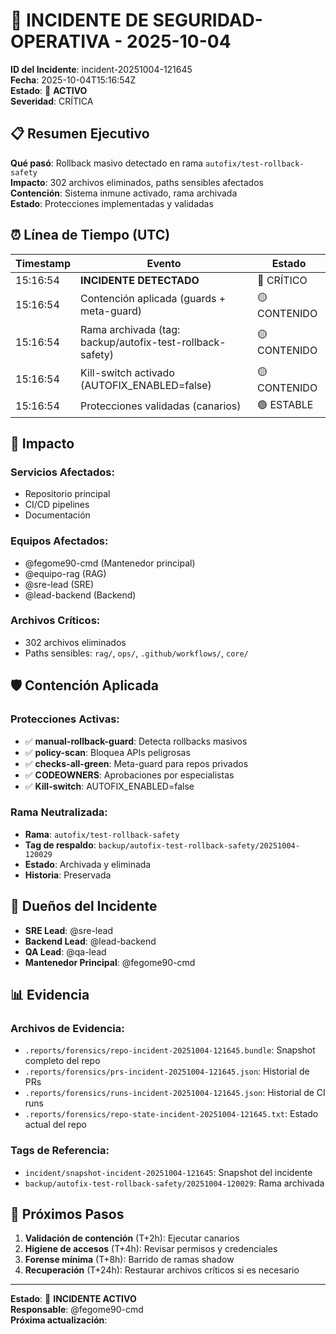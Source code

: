 # 🚨 INCIDENTE DE SEGURIDAD-OPERATIVA - 2025-10-04

**ID del Incidente**: incident-20251004-121645  
**Fecha**: 2025-10-04T15:16:54Z  
**Estado**: 🔴 **ACTIVO**  
**Severidad**: CRÍTICA

## 📋 Resumen Ejecutivo

**Qué pasó**: Rollback masivo detectado en rama `autofix/test-rollback-safety`  
**Impacto**: 302 archivos eliminados, paths sensibles afectados  
**Contención**: Sistema inmune activado, rama archivada  
**Estado**: Protecciones implementadas y validadas

## ⏰ Línea de Tiempo (UTC)

| Timestamp | Evento | Estado |
|-----------|--------|--------|
| 15:16:54 | **INCIDENTE DETECTADO** | 🔴 CRÍTICO |
| 15:16:54 | Contención aplicada (guards + meta-guard) | 🟡 CONTENIDO |
| 15:16:54 | Rama archivada (tag: backup/autofix-test-rollback-safety) | 🟡 CONTENIDO |
| 15:16:54 | Kill-switch activado (AUTOFIX_ENABLED=false) | 🟡 CONTENIDO |
| 15:16:54 | Protecciones validadas (canarios) | 🟢 ESTABLE |

## 🎯 Impacto

### **Servicios Afectados**:
- Repositorio principal
- CI/CD pipelines
- Documentación

### **Equipos Afectados**:
- @fegome90-cmd (Mantenedor principal)
- @equipo-rag (RAG)
- @sre-lead (SRE)
- @lead-backend (Backend)

### **Archivos Críticos**:
- 302 archivos eliminados
- Paths sensibles: `rag/`, `ops/`, `.github/workflows/`, `core/`

## 🛡️ Contención Aplicada

### **Protecciones Activas**:
- ✅ **manual-rollback-guard**: Detecta rollbacks masivos
- ✅ **policy-scan**: Bloquea APIs peligrosas
- ✅ **checks-all-green**: Meta-guard para repos privados
- ✅ **CODEOWNERS**: Aprobaciones por especialistas
- ✅ **Kill-switch**: AUTOFIX_ENABLED=false

### **Rama Neutralizada**:
- **Rama**: `autofix/test-rollback-safety`
- **Tag de respaldo**: `backup/autofix-test-rollback-safety/20251004-120029`
- **Estado**: Archivada y eliminada
- **Historia**: Preservada

## 👥 Dueños del Incidente

- **SRE Lead**: @sre-lead
- **Backend Lead**: @lead-backend
- **QA Lead**: @qa-lead
- **Mantenedor Principal**: @fegome90-cmd

## 📊 Evidencia

### **Archivos de Evidencia**:
- `.reports/forensics/repo-incident-20251004-121645.bundle`: Snapshot completo del repo
- `.reports/forensics/prs-incident-20251004-121645.json`: Historial de PRs
- `.reports/forensics/runs-incident-20251004-121645.json`: Historial de CI runs
- `.reports/forensics/repo-state-incident-20251004-121645.txt`: Estado actual del repo

### **Tags de Referencia**:
- `incident/snapshot-incident-20251004-121645`: Snapshot del incidente
- `backup/autofix-test-rollback-safety/20251004-120029`: Rama archivada

## 🔄 Próximos Pasos

1. **Validación de contención** (T+2h): Ejecutar canarios
2. **Higiene de accesos** (T+4h): Revisar permisos y credenciales
3. **Forense mínima** (T+8h): Barrido de ramas shadow
4. **Recuperación** (T+24h): Restaurar archivos críticos si es necesario

---
**Estado**: 🔴 **INCIDENTE ACTIVO**  
**Responsable**: @fegome90-cmd  
**Próxima actualización**: 
